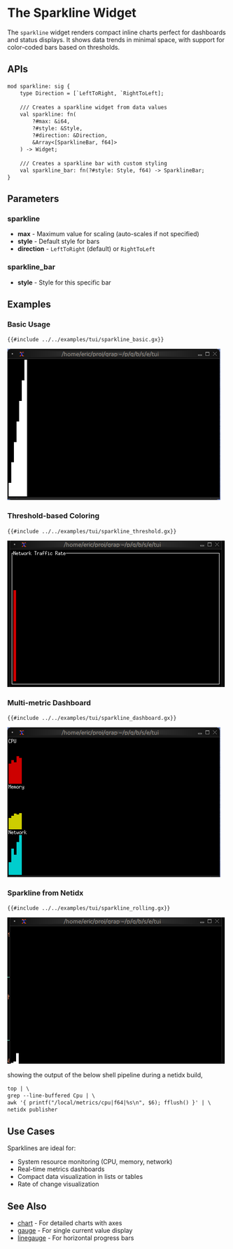 # The Sparkline Widget

The `sparkline` widget renders compact inline charts perfect for dashboards and status displays. It shows data trends in minimal space, with support for color-coded bars based on thresholds.

## APIs

```
mod sparkline: sig {
    type Direction = [`LeftToRight, `RightToLeft];

    /// Creates a sparkline widget from data values
    val sparkline: fn(
        ?#max: &i64,
        ?#style: &Style,
        ?#direction: &Direction,
        &Array<[SparklineBar, f64]>
    ) -> Widget;

    /// Creates a sparkline bar with custom styling
    val sparkline_bar: fn(?#style: Style, f64) -> SparklineBar;
}
```

## Parameters

### sparkline
- **max** - Maximum value for scaling (auto-scales if not specified)
- **style** - Default style for bars
- **direction** - `LeftToRight` (default) or `RightToLeft`

### sparkline_bar
- **style** - Style for this specific bar

## Examples

### Basic Usage

```graphix
{{#include ../../examples/tui/sparkline_basic.gx}}
```

![Basic Sparkline](./media/sparkline_basic.png)

### Threshold-based Coloring

```graphix
{{#include ../../examples/tui/sparkline_threshold.gx}}
```

![Threshold Colors](./media/sparkline_threshold.gif)

### Multi-metric Dashboard

```graphix
{{#include ../../examples/tui/sparkline_dashboard.gx}}
```

![Multi Sparkline Dashboard](./media/sparkline_dashboard.png)

### Sparkline from Netidx

```graphix
{{#include ../../examples/tui/sparkline_rolling.gx}}
```

![Rolling Sparkline](./media/sparkline_rolling.gif)

showing the output of the below shell pipeline during a netidx build,
```
top | \
grep --line-buffered Cpu | \
awk '{ printf("/local/metrics/cpu|f64|%s\n", $6); fflush() }' | \
netidx publisher
```

## Use Cases

Sparklines are ideal for:
- System resource monitoring (CPU, memory, network)
- Real-time metrics dashboards
- Compact data visualization in lists or tables
- Rate of change visualization

## See Also

- [chart](chart.md) - For detailed charts with axes
- [gauge](gauge.md) - For single current value display
- [linegauge](linegauge.md) - For horizontal progress bars
